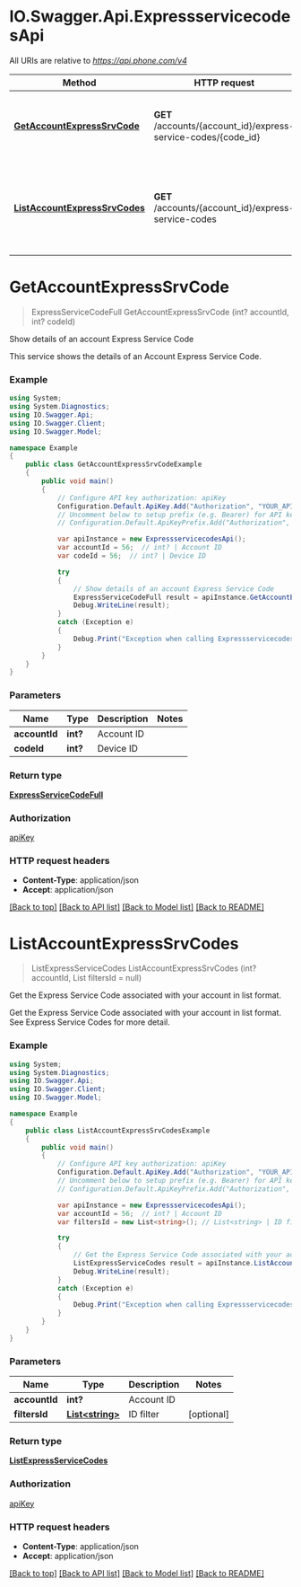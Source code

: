 # IO.Swagger.Api.ExpressservicecodesApi

All URIs are relative to *https://api.phone.com/v4*

Method | HTTP request | Description
------------- | ------------- | -------------
[**GetAccountExpressSrvCode**](ExpressservicecodesApi.md#getaccountexpresssrvcode) | **GET** /accounts/{account_id}/express-service-codes/{code_id} | Show details of an account Express Service Code
[**ListAccountExpressSrvCodes**](ExpressservicecodesApi.md#listaccountexpresssrvcodes) | **GET** /accounts/{account_id}/express-service-codes | Get the Express Service Code associated with your account in list format.


<a name="getaccountexpresssrvcode"></a>
# **GetAccountExpressSrvCode**
> ExpressServiceCodeFull GetAccountExpressSrvCode (int? accountId, int? codeId)

Show details of an account Express Service Code

This service shows the details of an Account Express Service Code.

### Example
```csharp
using System;
using System.Diagnostics;
using IO.Swagger.Api;
using IO.Swagger.Client;
using IO.Swagger.Model;

namespace Example
{
    public class GetAccountExpressSrvCodeExample
    {
        public void main()
        {
            // Configure API key authorization: apiKey
            Configuration.Default.ApiKey.Add("Authorization", "YOUR_API_KEY");
            // Uncomment below to setup prefix (e.g. Bearer) for API key, if needed
            // Configuration.Default.ApiKeyPrefix.Add("Authorization", "Bearer");

            var apiInstance = new ExpressservicecodesApi();
            var accountId = 56;  // int? | Account ID
            var codeId = 56;  // int? | Device ID

            try
            {
                // Show details of an account Express Service Code
                ExpressServiceCodeFull result = apiInstance.GetAccountExpressSrvCode(accountId, codeId);
                Debug.WriteLine(result);
            }
            catch (Exception e)
            {
                Debug.Print("Exception when calling ExpressservicecodesApi.GetAccountExpressSrvCode: " + e.Message );
            }
        }
    }
}
```

### Parameters

Name | Type | Description  | Notes
------------- | ------------- | ------------- | -------------
 **accountId** | **int?**| Account ID | 
 **codeId** | **int?**| Device ID | 

### Return type

[**ExpressServiceCodeFull**](ExpressServiceCodeFull.md)

### Authorization

[apiKey](../README.md#apiKey)

### HTTP request headers

 - **Content-Type**: application/json
 - **Accept**: application/json

[[Back to top]](#) [[Back to API list]](../README.md#documentation-for-api-endpoints) [[Back to Model list]](../README.md#documentation-for-models) [[Back to README]](../README.md)

<a name="listaccountexpresssrvcodes"></a>
# **ListAccountExpressSrvCodes**
> ListExpressServiceCodes ListAccountExpressSrvCodes (int? accountId, List<string> filtersId = null)

Get the Express Service Code associated with your account in list format.

Get the Express Service Code associated with your account in list format. See Express Service Codes for more detail.

### Example
```csharp
using System;
using System.Diagnostics;
using IO.Swagger.Api;
using IO.Swagger.Client;
using IO.Swagger.Model;

namespace Example
{
    public class ListAccountExpressSrvCodesExample
    {
        public void main()
        {
            // Configure API key authorization: apiKey
            Configuration.Default.ApiKey.Add("Authorization", "YOUR_API_KEY");
            // Uncomment below to setup prefix (e.g. Bearer) for API key, if needed
            // Configuration.Default.ApiKeyPrefix.Add("Authorization", "Bearer");

            var apiInstance = new ExpressservicecodesApi();
            var accountId = 56;  // int? | Account ID
            var filtersId = new List<string>(); // List<string> | ID filter (optional) 

            try
            {
                // Get the Express Service Code associated with your account in list format.
                ListExpressServiceCodes result = apiInstance.ListAccountExpressSrvCodes(accountId, filtersId);
                Debug.WriteLine(result);
            }
            catch (Exception e)
            {
                Debug.Print("Exception when calling ExpressservicecodesApi.ListAccountExpressSrvCodes: " + e.Message );
            }
        }
    }
}
```

### Parameters

Name | Type | Description  | Notes
------------- | ------------- | ------------- | -------------
 **accountId** | **int?**| Account ID | 
 **filtersId** | [**List&lt;string&gt;**](string.md)| ID filter | [optional] 

### Return type

[**ListExpressServiceCodes**](ListExpressServiceCodes.md)

### Authorization

[apiKey](../README.md#apiKey)

### HTTP request headers

 - **Content-Type**: application/json
 - **Accept**: application/json

[[Back to top]](#) [[Back to API list]](../README.md#documentation-for-api-endpoints) [[Back to Model list]](../README.md#documentation-for-models) [[Back to README]](../README.md)

